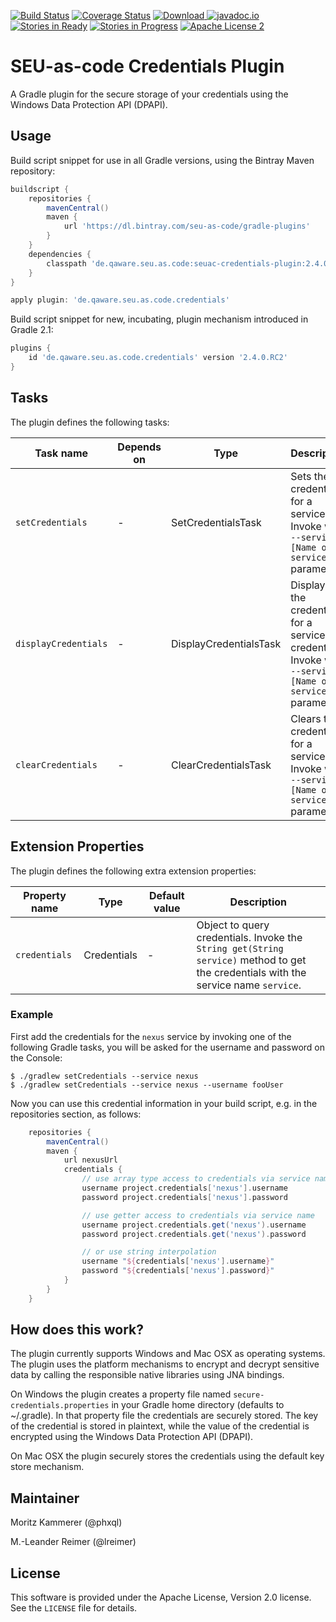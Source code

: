 [![Build Status](https://travis-ci.org/seu-as-code/seu-as-code.plugins.svg?branch=master)](https://travis-ci.org/seu-as-code/seu-as-code.plugins)
[![Coverage Status](https://coveralls.io/repos/seu-as-code/seu-as-code.plugins/badge.svg?branch=master&service=github&ts=1)](https://coveralls.io/github/seu-as-code/seu-as-code.plugins?branch=master)
[![Download](https://api.bintray.com/packages/seu-as-code/gradle-plugins/seuac-credentials-plugin/images/download.svg) ](https://bintray.com/seu-as-code/gradle-plugins/seuac-credentials-plugin/_latestVersion)
[![javadoc.io](https://javadocio-badges.herokuapp.com/de.qaware.seu.as.code/seuac-credentials-plugin/badge.svg)](https://javadocio-badges.herokuapp.com/de.qaware.seu.as.code/seuac-credentials-plugin)
[![Stories in Ready](https://badge.waffle.io/seu-as-code/seu-as-code.plugins.png?label=ready&title=Ready)](https://waffle.io/seu-as-code/seu-as-code.plugins)
[![Stories in Progress](https://badge.waffle.io/seu-as-code/seu-as-code.plugins.png?label=in%20progress&title=In%20Progress)](https://waffle.io/seu-as-code/seu-as-code.plugins)
[![Apache License 2](http://img.shields.io/badge/license-ASF2-blue.svg)](https://github.com/seu-as-code/seu-as-code.plugins/blob/master/LICENSE)

# SEU-as-code Credentials Plugin

A Gradle plugin for the secure storage of your credentials using the Windows Data Protection API (DPAPI).

## Usage

Build script snippet for use in all Gradle versions, using the Bintray Maven repository:
```groovy
buildscript {
    repositories {
        mavenCentral()
        maven {
            url 'https://dl.bintray.com/seu-as-code/gradle-plugins'
        }
    }
    dependencies {
        classpath 'de.qaware.seu.as.code:seuac-credentials-plugin:2.4.0.RC2'
    }
}

apply plugin: 'de.qaware.seu.as.code.credentials'
```

Build script snippet for new, incubating, plugin mechanism introduced in Gradle 2.1:
```groovy
plugins {
    id 'de.qaware.seu.as.code.credentials' version '2.4.0.RC2'
}
```

## Tasks

The plugin defines the following tasks:

Task name | Depends on | Type | Description
--- | --- | --- | ---
`setCredentials`| - | SetCredentialsTask | Sets the credentials for a service. Invoke with `--service [Name of service]` parameter.
`displayCredentials` | - | DisplayCredentialsTask | Displays the credentials for a service of a credential. Invoke with `--service [Name of service]` parameter.
`clearCredentials`| - | ClearCredentialsTask | Clears the credentials for a service. Invoke with `--service [Name of service]` parameter.

## Extension Properties

The plugin defines the following extra extension properties:

Property name | Type | Default value | Description
--- | --- | --- | ---
`credentials` | Credentials | - | Object to query credentials. Invoke the `String get(String service)` method to get the credentials with the service name `service`.

### Example

First add the credentials for the `nexus` service by invoking one of the following Gradle tasks, you will be asked for the
username and password on the Console:
```shell
$ ./gradlew setCredentials --service nexus
$ ./gradlew setCredentials --service nexus --username fooUser
```

Now you can use this credential information in your build script, e.g. in the repositories section, as follows:
```groovy
    repositories {
        mavenCentral()
        maven {
            url nexusUrl
            credentials {
                // use array type access to credentials via service name
                username project.credentials['nexus'].username
                password project.credentials['nexus'].password

                // use getter access to credentials via service name
                username project.credentials.get('nexus').username
                password project.credentials.get('nexus').password

                // or use string interpolation
                username "${credentials['nexus'].username}"
                password "${credentials['nexus'].password}"
            }
        }
    }
```

## How does this work?

The plugin currently supports Windows and Mac OSX as operating systems. The plugin uses the platform mechanisms to
encrypt and decrypt sensitive data by calling the responsible native libraries using JNA bindings.

On Windows the plugin creates a property file named `secure-credentials.properties` in your Gradle home directory
(defaults to ~/.gradle). In that property file the credentials are securely stored. The key of the credential is stored in
plaintext, while the value of the credential is encrypted using the Windows Data Protection API (DPAPI).

On Mac OSX the plugin securely stores the credentials using the default key store mechanism.

## Maintainer

Moritz Kammerer (@phxql)

M.-Leander Reimer (@lreimer)

## License

This software is provided under the Apache License, Version 2.0 license. See the `LICENSE` file for details.
